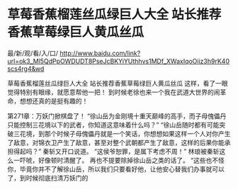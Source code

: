 # 草莓香蕉榴莲丝瓜绿巨人大全 站长推荐香蕉草莓绿巨人黄瓜丝瓜

最/新/观/看/入/口/ http://www.baidu.com/link?url=ok3_Ml5QdPpOWDUDT8PseJcBKYiYUthhvs1MDf_XWaxIqoOiiz3h9rK40scs4rg4&wd

草莓香蕉榴莲丝瓜绿巨人大全 站长推荐香蕉草莓绿巨人黄瓜丝瓜
这样，看了一眼觉得特别有眼缘，就愿意帮他一把！
    到时候老徐也来一个我在武道大世界的闹革命，想想还真的是挺有趣的！

第271章：万妖门掀棋盘了！
    “徐山岳为金刚境十重天巅峰的高手，而子母傀儡丹只能控制三花境以下的武者，你知道这意味着什么吗？”
    “徐山岳随时都有可能突破三花境，到那个时候子母傀儡丹就是一个笑话，你想想如果这样一个人对你产生了敌意，对锦衣卫产生了敌意，甚至对整个武朝都产生了敌意，这样的后果你能承担得起吗？”
    秦斩又开口说道。
    “这侯爷恕罪，是属下考虑不周！”
    林琅被秦斩这么一吓唬，好像顿时清醒了。
    再也不提要除掉徐山岳之类的话了。
    “这些也不怪你，毕竟你并不了解徐山岳，所以我们只要看好他，让他安心替我们办事就可以了，到时候彻底扫清万妖门的
